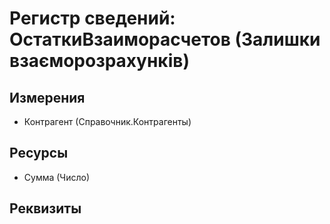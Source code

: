 ﻿# Регистр сведений: ОстаткиВзаиморасчетов (Залишки взаєморозрахунків)

## Измерения

- Контрагент (Справочник.Контрагенты)

## Ресурсы

- Сумма (Число)

## Реквизиты


